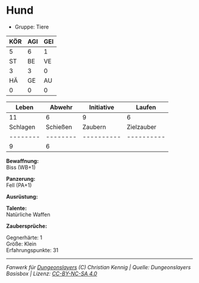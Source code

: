 # Hund  
- Gruppe: Tiere  

| KÖR | AGI | GEI |  
| --- | --- | --- |  
| 5   | 6   | 1   |
| ST  | BE  | VE  |  
| 3   | 3   | 0   |
| HÄ  | GE  | AU  |  
| 0   | 0   | 0   |


| Leben    | Abwehr   | Initiative | Laufen     |
| -------- | -------- | ---------- | ---------- |
| 11       | 6        | 9          | 6          |
| Schlagen | Schießen | Zaubern    | Zielzauber |
| -------- | -------- | ---------- | ---------- |
| 9        | 6        |            |            |

**Bewaffnung:**  
Biss (WB+1)

**Panzerung:**  
Fell (PA+1)

**Ausrüstung:**  


**Talente:**  
Natürliche Waffen

**Zaubersprüche:**  


Gegnerhärte: 1  
Größe: Klein  
Erfahrungspunkte: 31  



___
*Fanwerk für [Dungeonslayers](https://www.dungeonslayers.net/) (C) Christian Kennig | Quelle: Dungeonslayers Basisbox | Lizenz: [CC-BY-NC-SA 4.0](https://creativecommons.org/licenses/by-nc-sa/4.0/deed.de)*